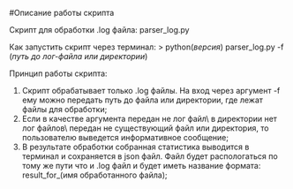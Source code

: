 #Описание работы скрипта

Скрипт для обработки .log файла: parser_log.py

Как запустить скрипт через терминал: > python(_версия_)  parser_log.py -f (_путь до лог-файла или директории_)

Принцип работы скрипта:
1. Скрипт обрабатывает только .log файлы. На вход через аргумент -f ему можно передать путь до файла или директории, где лежат файлы для обработки;
2. Если в качестве аргумента передан не лог файл\ в директории нет лог файлов\ передан не существующий файл или директория, то пользователю выведется информативное сообщение;
3. В результате обработки собранная статистика выводится в терминал и сохраняется в json файл. Файл будет распологаться по тому же пути что и .log файл и будет иметь название формата: result_for_(имя обработанного файла);
